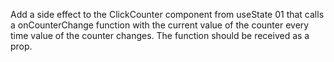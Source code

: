 Add a side effect to the ClickCounter component from useState 01 that calls a onCounterChange function with the current value of the counter every time value of the counter changes. The function should be received as a prop.

